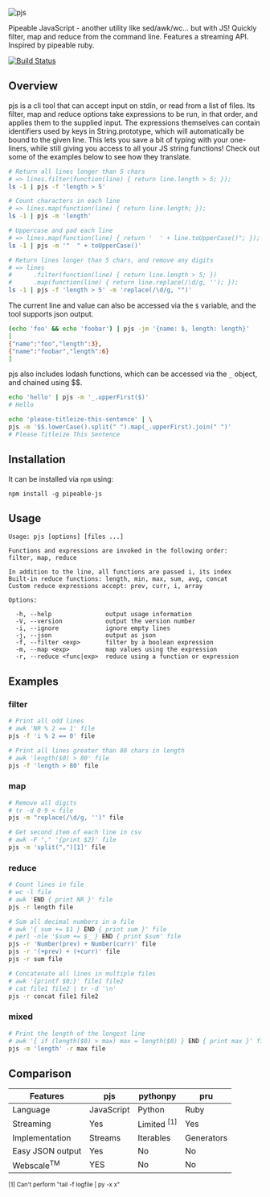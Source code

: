 ![pjs](http://danielstjules.com/github/pjs-logo.png)

Pipeable JavaScript - another utility like sed/awk/wc... but with JS! Quickly
filter, map and reduce from the command line. Features a streaming API.
Inspired by pipeable ruby.

[![Build Status](https://api.travis-ci.org/danielstjules/pjs.svg?branch=master)](https://travis-ci.org/danielstjules/pjs)

## Overview

pjs is a cli tool that can accept input on stdin, or read from a list of files.
Its filter, map and reduce options take expressions to be run, in that order,
and applies them to the supplied input. The expressions themselves can contain
identifiers used by keys in String.prototype, which will automatically be bound
to the given line. This lets you save a bit of typing with your one-liners,
while still giving you access to all your JS string functions! Check out some
of the examples below to see how they translate.

``` bash
# Return all lines longer than 5 chars
# => lines.filter(function(line) { return line.length > 5; });
ls -1 | pjs -f 'length > 5'

# Count characters in each line
# => lines.map(function(line) { return line.length; });
ls -1 | pjs -m 'length'

# Uppercase and pad each line
# => lines.map(function(line) { return '  ' + line.toUpperCase()"; });
ls -1 | pjs -m '"  " + toUpperCase()'

# Return lines longer than 5 chars, and remove any digits
# => lines
#      .filter(function(line) { return line.length > 5; })
#      .map(function(line) { return line.replace(/\d/g, ''); });
ls -1 | pjs -f 'length > 5' -m 'replace(/\d/g, "")'
```

The current line and value can also be accessed via the `$` variable, and the
tool supports json output.

``` bash
(echo 'foo' && echo 'foobar') | pjs -jm '{name: $, length: length}'
[
{"name":"foo","length":3},
{"name":"foobar","length":6}
]
```

pjs also includes lodash functions, which can be accessed via the `_` object,
and chained using $$.

``` bash
echo 'hello' | pjs -m '_.upperFirst($)'
# Hello

echo 'please-titleize-this-sentence' | \
pjs -m '$$.lowerCase().split(" ").map(_.upperFirst).join(" ")'
# Please Titleize This Sentence
```

## Installation

It can be installed via `npm` using:

```
npm install -g pipeable-js
```

## Usage

```
Usage: pjs [options] [files ...]

Functions and expressions are invoked in the following order:
filter, map, reduce

In addition to the line, all functions are passed i, its index
Built-in reduce functions: length, min, max, sum, avg, concat
Custom reduce expressions accept: prev, curr, i, array

Options:

  -h, --help               output usage information
  -V, --version            output the version number
  -i, --ignore             ignore empty lines
  -j, --json               output as json
  -f, --filter <exp>       filter by a boolean expression
  -m, --map <exp>          map values using the expression
  -r, --reduce <func|exp>  reduce using a function or expression
```

## Examples

### filter

``` bash
# Print all odd lines
# awk 'NR % 2 == 1' file
pjs -f 'i % 2 == 0' file

# Print all lines greater than 80 chars in length
# awk 'length($0) > 80' file
pjs -f 'length > 80' file
```

### map

``` bash
# Remove all digits
# tr -d 0-9 < file
pjs -m "replace(/\d/g, '')" file

# Get second item of each line in csv
# awk -F "," '{print $2}' file
pjs -m 'split(",")[1]' file
```

### reduce

``` bash
# Count lines in file
# wc -l file
# awk 'END { print NR }' file
pjs -r length file

# Sum all decimal numbers in a file
# awk '{ sum += $1 } END { print sum }' file
# perl -nle '$sum += $_ } END { print $sum' file
pjs -r 'Number(prev) + Number(curr)' file
pjs -r '(+prev) + (+curr)' file
pjs -r sum file

# Concatenate all lines in multiple files
# awk '{printf $0;}' file1 file2
# cat file1 file2 | tr -d '\n'
pjs -r concat file1 file2
```

### mixed

``` bash
# Print the length of the longest line
# awk '{ if (length($0) > max) max = length($0) } END { print max }' file
pjs -m 'length' -r max file
```

## Comparison

| Features              | pjs        | pythonpy               | pru        |
|-----------------------|------------|------------------------|------------|
| Language              | JavaScript | Python                 | Ruby       |
| Streaming             | Yes        | Limited <sup>[1]</sup> | Yes        |
| Implementation        | Streams    | Iterables              | Generators |
| Easy JSON output      | Yes        | No                     | No         |
| Webscale<sup>TM</sup> | YES        | No                     | No         |

<sub>[1] Can't perform "tail -f logfile | py -x x"</sub>

